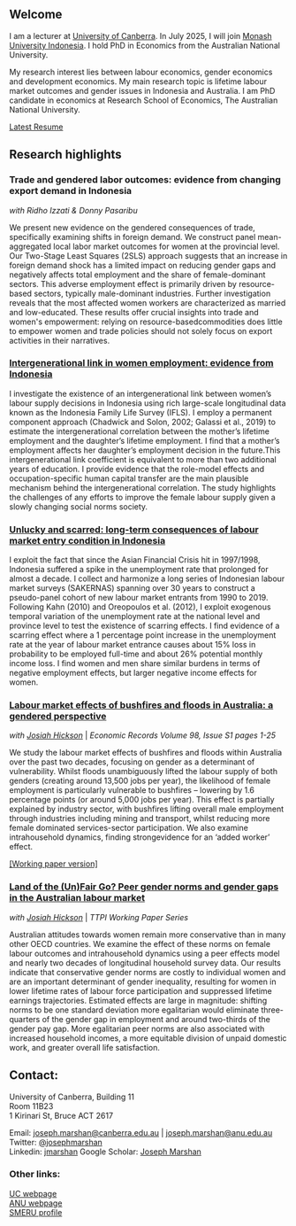 ## Welcome

I am a lecturer at [University of Canberra](https://www.canberra.edu.au/about-uc/faculties/busgovlaw/our-people). In July 2025, I will join [Monash University Indonesia](https://www.monash.edu/indonesia). I hold PhD in Economics from the Australian National University.

My research interest lies between labour economics, gender economics and development economics. My main research topic is lifetime labour market outcomes and gender issues in Indonesia and Australia. I am PhD candidate in economics at Research School of Economics, The Australian National University. 

[Latest Resume](https://jnmarshan.github.io/resume)

## Research highlights

### Trade and gendered labor outcomes: evidence from changing export demand in Indonesia
_with Ridho Izzati & Donny Pasaribu_

We present new evidence on the gendered consequences of trade, specifically examining shifts in foreign demand. We construct panel mean-aggregated local labor market outcomes for women at the provincial level. Our Two-Stage Least Squares (2SLS) approach suggests that an increase in foreign demand shock has a limited impact on reducing gender gaps and negatively affects total employment and the share of female-dominant sectors. This adverse employment effect is primarily driven by resource-based sectors, typically male-dominant industries. Further investigation reveals that the most affected women workers are characterized as married and low-educated. These results offer crucial insights into trade and women's empowerment: relying on resource-basedcommodities does little to empower women and trade policies should not solely focus on export activities in their narratives.

### [Intergenerational link in women employment: evidence from Indonesia](https://jnmarshan.github.io/docs/motherdaughter_web.pdf)
I investigate the existence of an intergenerational link between women’s labour supply decisions in Indonesia using rich large-scale longitudinal data known as the Indonesia Family Life Survey (IFLS). I employ a permanent component approach (Chadwick and Solon, 2002; Galassi et al., 2019) to estimate the intergenerational correlation between the mother’s lifetime employment and the daughter’s lifetime employment. I find that a mother’s employment affects her daughter’s employment decision in the future.This intergenerational link coefficient is equivalent to more than two additional years of education. I provide evidence that the role-model effects and occupation-specific human capital transfer are the main plausible mechanism behind the intergenerational correlation. The study highlights the challenges of any efforts to improve the female labour supply given a slowly changing social norms society.

### [Unlucky and scarred: long-term consequences of labour market entry condition in Indonesia](https://jnmarshan.github.io/docs/unluckyscarring_web.pdf)

I exploit the fact that since the Asian Financial Crisis hit in 1997/1998, Indonesia suffered a spike in the unemployment rate that prolonged for almost a decade. I collect and harmonize a long series of Indonesian labour market surveys (SAKERNAS) spanning over 30 years to construct a pseudo-panel cohort of new labour market entrants from 1990 to 2019. Following Kahn (2010) and Oreopoulos et al. (2012), I exploit exogenous temporal variation of the unemployment rate at the national level and province level to test the existence of scarring effects. I find evidence of a scarring effect where a 1 percentage point increase in the unemployment rate at the year of labour market entrance causes about 15% loss in probability to be employed full-time and about 26% potential monthly income loss. I find women and men share similar burdens in terms of negative employment effects, but larger negative income effects for women.

### [Labour market effects of bushfires and floods in Australia: a gendered perspective](https://onlinelibrary.wiley.com/doi/full/10.1111/1475-4932.12688)
_with [Josiah Hickson](https://www.linkedin.com/in/josh-hickson-a36a4010a/?originalSubdomain=au)_ | _Economic Records Volume 98, Issue S1 pages 1-25_

We study the labour market effects of bushfires and floods within Australia over the past two decades, focusing on gender as a determinant of vulnerability. Whilst floods unambiguously lifted the labour supply of both genders (creating around 13,500 jobs per year), the likelihood of female employment is particularly vulnerable to bushfires – lowering by 1.6 percentage points (or around 5,000 jobs per year). This effect is partially explained by industry sector, with bushfires lifting overall male employment through industries including mining and transport, whilst reducing more female dominated services-sector participation. We also examine intrahousehold dynamics, finding strongevidence for an ‘added worker’ effect.

[\[Working paper version\]](https://jnmarshan.github.io/docs/Compiled_Gendered_consequences_of_natural_disaster_Final_ER.pdf)

### [Land of the (Un)Fair Go? Peer gender norms and gender gaps in the Australian labour market](https://taxpolicy.crawford.anu.edu.au/sites/default/files/publication/taxstudies_crawford_anu_edu_au/2023-07/complete_wp_hickson_marshan_july_2023.pdf)
_with [Josiah Hickson](https://www.linkedin.com/in/josh-hickson-a36a4010a/?originalSubdomain=au)_ | _TTPI Working Paper Series_

Australian attitudes towards women remain more conservative than in many other OECD countries. We examine the effect of these norms on female labour outcomes and intrahousehold dynamics using a peer effects model and nearly two decades of longitudinal household survey data. Our results indicate that conservative gender norms are costly to individual women and are an important determinant of gender inequality, resulting for women in lower lifetime rates of labour force participation and suppressed lifetime earnings trajectories. Estimated effects are large in magnitude: shifting norms to be one standard deviation more egalitarian would eliminate
three-quarters of the gender gap in employment and around two-thirds of the gender pay gap. More egalitarian peer norms are also associated with increased household incomes, a more equitable division of unpaid domestic work, and greater overall life satisfaction.

## Contact:
University of Canberra, Building 11  
Room 11B23  
1 Kirinari St, Bruce ACT 2617  

Email: [joseph.marshan@canberra.edu.au](mailto:joseph.marshan@canberra.edu.au) | [joseph.marshan@anu.edu.au](mailto:joseph.marshan@anu.edu.au)  
Twitter: [@josephmarshan](https://twitter.com/JosephMarshan)  
Linkedin: [jmarshan](https://www.linkedin.com/in/jmarshan/)
Google Scholar: [Joseph Marshan](https://scholar.google.com/citations?hl=en&user=knBTakwAAAAJ)

### Other links:
[UC webpage](https://www.canberra.edu.au/about-uc/faculties/busgovlaw/our-people)  
[ANU webpage](https://www.cbe.anu.edu.au/about/staff-directory/?profile=Joseph-Marshan)  
[SMERU profile](https://www.smeru.or.id/en/content/joseph-natanael-marshan)   
